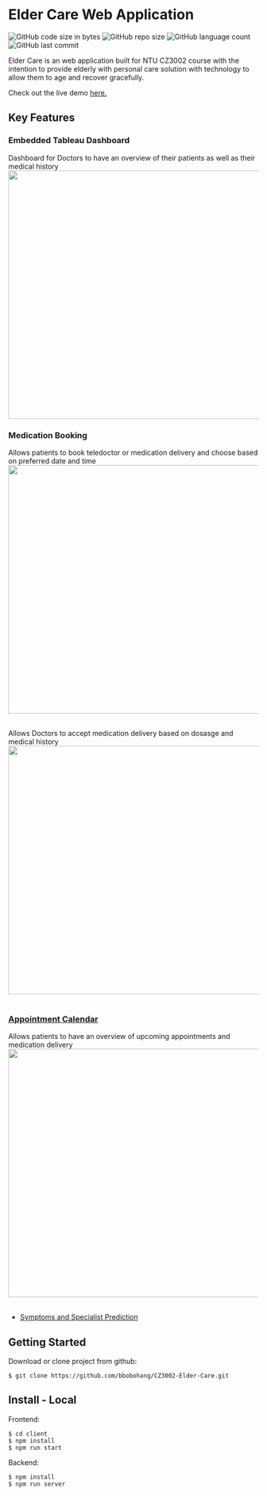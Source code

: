 # Elder Care Web Application
![GitHub code size in bytes](https://img.shields.io/github/languages/code-size/bbobohang/CZ3002)
![GitHub repo size](https://img.shields.io/github/repo-size/bbobohang/CZ3002)
![GitHub language count](https://img.shields.io/github/languages/count/bbobohang/CZ3002)
![GitHub last commit](https://img.shields.io/github/last-commit/bbobohang/CZ3002)

Elder Care is an web application built for NTU CZ3002 course with the intention to provide elderly with personal care solution with technology to allow them to age and recover gracefully.

Check out the live demo [here.](https://elder-care-ntu.herokuapp.com/)
## Key Features
### Embedded Tableau Dashboard
Dashboard for Doctors to have an overview of their patients as well as their medical history<br>
<img src="https://github.com/bbobohang/CZ3002-Elder-Care/blob/main/assets/Screenshot%202023-05-07%20152419.png" width="700" height="500">


### Medication Booking 
Allows patients to book teledoctor or medication delivery and choose based on preferred date and time<br>
<img src="https://github.com/bbobohang/CZ3002-Elder-Care/blob/main/assets/Screenshot%202023-05-07%20151759.png" width="700" height="500"> <br><br>

Allows Doctors to accept medication delivery based on dosasge and medical history<br>
<img src="https://github.com/bbobohang/CZ3002-Elder-Care/blob/main/assets/Screenshot%202023-05-07%20152354.png" width="700" height="500"> <br><br>


### [Appointment Calendar](https://www.npmjs.com/package/react-big-calendar)
Allows patients to have an overview of upcoming appointments and medication delivery<br>
<img src="https://github.com/bbobohang/CZ3002-Elder-Care/blob/main/assets/Screenshot%202023-05-07%20152354.png" width="700" height="500"> <br><br>

- [Symptoms and Specialist Prediction](https://apimedic.com/)

## Getting Started
Download or clone project from github:
```
$ git clone https://github.com/bbobohang/CZ3002-Elder-Care.git
```

## Install - Local

Frontend:
```
$ cd client
$ npm install
$ npm run start
```
Backend:
```
$ npm install
$ npm run server
```
